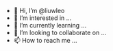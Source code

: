 - 👋 Hi, I’m @liuwleo
- 👀 I’m interested in ...
- 🌱 I’m currently learning ...
- 💞️ I’m looking to collaborate on ...
- 📫 How to reach me ...

<!---
liuwleo/liuwleo is a ✨ special ✨ repository because its `README.md` (this file) appears on your GitHub profile.
You can click the Preview link to take a look at your changes.
--->
